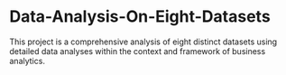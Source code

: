 # Data-Analysis-On-Eight-Datasets

This project is a comprehensive analysis of eight distinct datasets using detailed data analyses within the context and framework of business analytics. 
